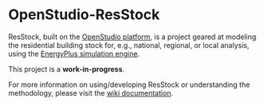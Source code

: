 OpenStudio-ResStock
===================

ResStock, built on the [OpenStudio platform](http://openstudio.net), is a project geared at modeling the residential building stock for, e.g., national, regional, or local analysis, using the [EnergyPlus simulation engine](http://energyplus.net). 

This project is a <b>work-in-progress</b>.

For more information on using/developing ResStock or understanding the methodology, please visit the [wiki documentation](https://github.com/NREL/OpenStudio-ResStock/wiki).
